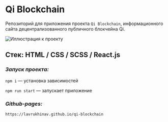 # Qi Blockchain
Репозиторий для приложения проекта `Qi Blockchain`, информационного сайта децентрализованного публичного блокчейна Qi.

![Иллюстрация к проекту](https://github.com/LavrukhinaV/files/raw/main/qi-blockhain.png)
  
## Стек: HTML / CSS / SCSS / React.js 

### *Запуск проекта:*
`npm i` — установка зависимостей

`npm run start` — запускает приложение

### *Github-pages:*
`https://lavrukhinav.github.io/qi-blockchain`
